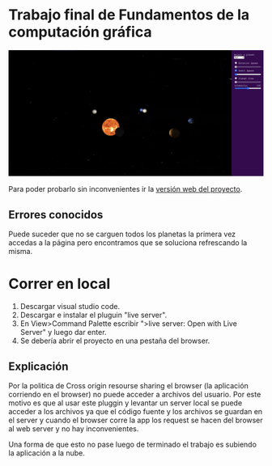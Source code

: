 # Trabajo final de Fundamentos de la computación gráfica
![Solar system](images/example.png)

Para poder probarlo sin inconvenientes ir la [versión web del proyecto](https://lilmonk3y.github.io/fcg_tps/).


## Errores conocidos
Puede suceder que no se carguen todos los planetas la primera vez accedas a la página pero encontramos que se soluciona refrescando la misma. 

# Correr en local

1. Descargar visual studio code.
2. Descargar e instalar el pluguin "live server".
3. En View>Command Palette escribir ">live server: Open with Live Server" y luego dar enter.
4. Se debería abrir el proyecto en una pestaña del browser.

## Explicación
Por la politica de Cross origin resourse sharing el browser (la aplicación corriendo en el browser) no puede acceder a archivos del usuario. Por este motivo es que al usar este pluggin y levantar un server local se puede acceder a los archivos ya que el código fuente y los archivos se guardan en el server y cuando el browser corre la app los request se hacen del browser al web server y no hay inconvenientes.

Una forma de que esto no pase luego de terminado el trabajo es subiendo la aplicación a la nube.